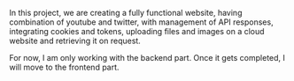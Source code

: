 In this project, we are creating a fully functional website, having combination of youtube and twitter, with management of API responses, integrating cookies and tokens, uploading files and images on a cloud website and retrieving it on request.

For now, I am only working with the backend part. Once it gets completed, I will move to the frontend part.